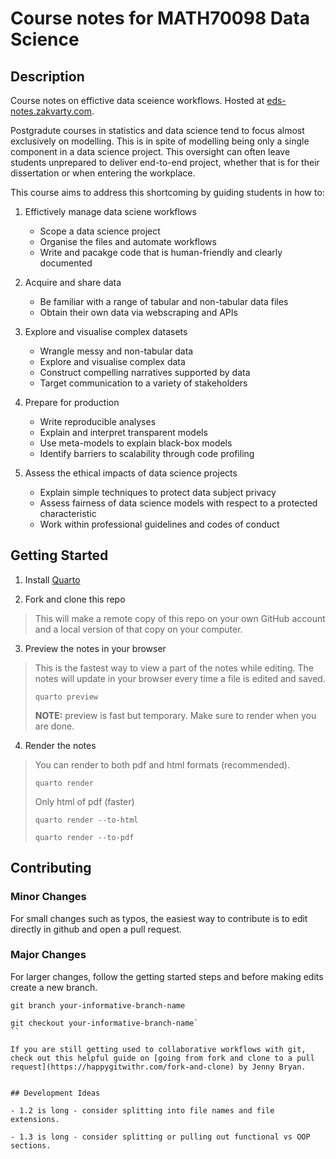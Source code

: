 # Course notes for MATH70098 Data Science

## Description 

Course notes on effictive data sceience workflows. Hosted at [eds-notes.zakvarty.com](https://eds-notes.zakvarty.com).

Postgradute courses in statistics and data science tend to focus almost exclusively on modelling. This is in spite of modelling being only a single component in a data science project. This oversight can often leave students unprepared to deliver end-to-end project, whether that is for their dissertation or when entering the workplace. 

This course aims to address this shortcoming by guiding students in how to: 

1. Effictively manage data sciene workflows

	- Scope a data science project
	- Organise the files and automate workflows
	- Write and pacakge code that is human-friendly and clearly documented

2. Acquire and share data

	- Be familiar with a range of tabular and non-tabular data files
	- Obtain their own data via webscraping and APIs

3. Explore and visualise complex datasets

	- Wrangle messy and non-tabular data
	- Explore and visualise complex data
	- Construct compelling narratives supported by data
	- Target communication to a variety of stakeholders

4. Prepare for production

	- Write reproducible analyses
	- Explain and interpret transparent models
	- Use meta-models to explain black-box models
	- Identify barriers to scalability through code profiling

5. Assess the ethical impacts of data science projects

	- Explain simple techniques to protect data subject privacy
	- Assess fairness of data science models with respect to a protected characteristic
	- Work within professional guidelines and codes of conduct


## Getting Started 

1. Install [Quarto](https://quarto.org/docs/get-started/)

2. Fork and clone this repo

> This will make a remote copy of this repo on your own GitHub account and a local version of that copy on your computer.

3. Preview the notes in your browser

> This is the fastest way to view a part of the notes while editing. 
> The notes will update in your browser every time a file is edited and saved. 
>
> `quarto preview`
>
> __NOTE:__ preview is fast but temporary. Make sure to render when you are done. 


4. Render the notes 

>	You can render to both pdf and html formats (recommended). 
> 
> `quarto render`
> 
> Only html of pdf (faster)
> 
> `quarto render --to-html`
> 
> `quarto render --to-pdf`

## Contributing 

### Minor Changes

For small changes such as typos, the easiest way to contribute is to edit directly in github and open a pull request. 

### Major Changes 

For larger changes, follow the getting started steps and before making edits create a new branch. 

```
git branch your-informative-branch-name
```

```
git checkout your-informative-branch-name` 
``

If you are still getting used to collaborative workflows with git, check out this helpful guide on [going from fork and clone to a pull request](https://happygitwithr.com/fork-and-clone) by Jenny Bryan.


## Development Ideas 

- 1.2 is long - consider splitting into file names and file extensions.

- 1.3 is long - consider splitting or pulling out functional vs OOP sections.
 